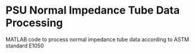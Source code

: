 # PSU Normal Impedance Tube Data Processing

MATLAB code to process normal impedance tube data according to ASTM standard E1050 
